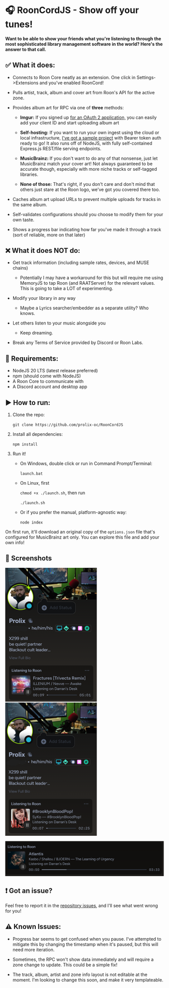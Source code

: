 # 🎧 RoonCordJS - Show off your tunes!
#### Want to be able to show your friends what you're listening to through the most sophisticated library management software in the world? Here's the answer to that call.

## ✅ What it does:

- Connects to Roon Core neatly as an extension. One click in Settings->Extensions and you've enabled RoonCord!

- Pulls artist, track, album and cover art from Roon's API for the active zone.

- Provides album art for RPC via one of <b>three</b> methods:

    - <b>Imgur:</b> If you signed up [for an OAuth 2 application,](https://api.imgur.com/oauth2/addclient) you can easily add your client ID and start uploading album art

    - <b>Self-hosting:</b> If you want to run your own ingest using the cloud or local infrastructure, [I've got a sample project](https://github.com/prolix-oc/RoonCordJS-Server) with Bearer token auth ready to go! It also runs off of NodeJS, with fully self-contained Express.js REST/file serving endpoints.

    - <b>MusicBrainz:</b> If you don't want to do any of that nonsense, just let MusicBrainz match your cover art! Not always guaranteed to be accurate though, especially with more niche tracks or self-tagged libraries.

    - <b>None of those:</b> That's right, if you don't care and don't mind that others just stare at the Roon logo, we've got you covered there too. 

- Caches album art upload URLs to prevent multiple uploads for tracks in the same album.

- Self-validates configurations should you choose to modify them for your own taste.

- Shows a progress bar indicating how far you've made it through a track (sort of reliable, more on that later)

## ❌ What it does NOT do:

- Get track information (including sample rates, devices, and MUSE chains)

    - Potentially I may have a workaround for this but will require me using MemoryJS to tap Roon (and RAATServer) for the relevant values. This is going to take a LOT of experimenting.

- Modify your library in any way

    - Maybe a Lyrics searcher/embedder as a separate utility? Who knows.

- Let others listen to your music alongside you

    - Keep dreaming.

- Break any Terms of Service provided by Discord or Roon Labs.

## 📜 Requirements:

- NodeJS 20 LTS (latest release preferred)
- npm (should come with NodeJS)
- A Roon Core to communicate with
- A Discord account and desktop app

## ▶️ How to run:

1. Clone the repo: 

    `git clone https://github.com/prolix-oc/RoonCordJS`

2. Install all dependencies:
    
    `npm install`

3. Run it!
    - On Windows, double click or run in Command Prompt/Terminal: 
    
        `launch.bat`

    - On Linux, first 
        
        `chmod +x ./launch.sh`, then run 
        
        `./launch.sh`

    - Or if you prefer the manual, platform-agnostic way: 
    
        `node index`

On first run, it'll download an original copy of the `options.json` file that's configured for MusicBrainz art only. You can explore this file and add your own info!

## 📸 Screenshots

![First Screenshot of RPC](/screenshots/screen2.png)
![Second Screenshot of RPC](/screenshots/screen3.png)

![Third Screenshot of RPC](/screenshots/screen1.png)

## ❗ Got an issue? 

Feel free to report it in the [repository issues](https://github.com/prolix-oc/RoonCordJS/issues), and I'll see what went wrong for you! 

## ⚠️ Known Issues:

- Progress bar seems to get confused when you pause. I've attempted to mitigate this by changing the timestamp when it's paused, but this will need more iteration.

- Sometimes, the RPC won't show data immediately and will require a zone change to update. This could be a simple fix!

- The track, album, artist and zone info layout is not editable at the moment. I'm looking to change this soon, and make it very templateable. 